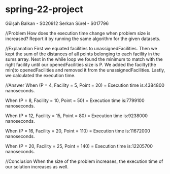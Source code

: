 # spring-22-project

Gülşah Balkan - S020912
Serkan Sürel - S017796

//Problem
How does the execution time change when problem size is increased? 
Report it by running the same algorithm for the given datasets.

//Explanation
First we equated facilities to unassignedFacilities. 
Then we kept the sum of the distances of all points belonging to each facility in the sums array.
Next in the while loop we found the minimum to match with the right facility until our openedFacilities size is P.
We added the facilty(the min)to openedFacilities and removed it from the unassignedFacilities.
Lastly, we calculated the execution time.

//Answer
When (P = 4, Facility = 5, Point = 20) = Execution time is:4384800 nanoseconds.

When (P = 8, Facility = 10, Point = 50) = Execution time is:7799100 nanoseconds.

When (P = 12, Facility = 15, Point = 80) = Execution time is:9238000 nanoseconds.

When (P = 16, Facility = 20, Point = 110) = Execution time is:11672000 nanoseconds.

When (P = 20, Facility = 25, Point = 140) = Execution time is:12205700 nanoseconds.

//Conclusion
When the size of the problem increases, the execution time of our solution increases as well.

